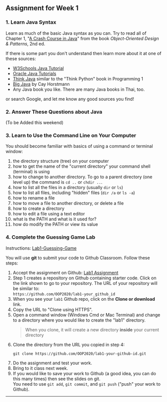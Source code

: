 ## Assignment for Week 1

### 1. Learn Java Syntax

Learn as much of the basic Java syntax as you can.
Try to read all of Chapter 1, "[A Crash Course in Java](../docs/OODP-Chapter1.pdf)"
from the book *Object-Oriented Design & Patterns*, 2nd ed.

If there is some part you don't understand then learn more about it at one of these sources:

* [W3Schools Java Tutorial](https://www.w3schools.com/java/default.asp)
* [Oracle Java Tutorials](https://docs.oracle.com/javase/tutorial/)
* [Think Java][ThinkJava] similar to the "Think Python" book in Programming 1
* [Big Java][OOBOOKS] by Cay Horstmann
* Any Java book you like. There are many Java books in Thai, too.

or search Google, and let me know any good sources you find!


### 2. Answer These Questions about Java

(To be Added this weekend)

### 3. Learn to Use the Command Line on Your Computer

You should become familiar with basics of using a command or terminal window:

1. the directory structure (tree) on your computer
2. how to get the name of the "current directory" your command shell (terminal) is using
3. how to change to another directory.  To go to a parent directory (one level up) the command is `cd ..` or `chdir ..`. 
4. how to list all the files in a directory (usually `dir` or `ls`)
5. how to list all files, including "hidden" files (`dir /a` or `ls -a`)
6. how to rename a file
7. how to move a file to another directory, or delete a file
8. how to create a directory
9. how to edit a file using a text editor
10. what is the PATH and what is it used for?
11. how do modify the PATH or view its value


### 4. Complete the Guessing Game Lab

Instructions: [Lab1-Guessing-Game](https://skeoop.github.io/labs/Lab1-Guessing-Game.pdf)

You will use **git** to submit your code to Github Classroom.
Follow these steps:

1. Accept the assignment on Github: [Lab1 Assignment](http://bit.ly/OOP2020-lab1)
2. Step 1 creates a repository on Github containing starter code.  Click on the link shown to go to your repository.  The URL of your repository will be similar to:    
   `https://github.com/OOP2020/lab1-your_github_id`
3. When you see your `lab1` Github repo, click on the **Clone or download** link.  
4. Copy the URL to "Clone using HTTPS".
5. Open a command window (Windows Cmd or Mac Terminal) and change to a directory where you would like to create the "lab1"  directory.
    > When you clone, it will create a new directory **inside** your current directory
6. Clone the directory from the URL you copied in step 4:
    ```
    git clone https://github.com/OOP2020/lab1-your-github-id.git
    ```
7. Do the assignment and test your work.
8. Bring to it class next week.
9. If you would like to save your work to Github (a good idea, you can do this many times) then see the slides on git.  
   You need to use `git add`, `git commit`, and `git push` ("push" your work to Github).


---
[ThinkJava]: https://greenteapress.com/wp/think-java/
[OOBOOKS]: https://se.cpe.ku.ac.th/doc/books/
